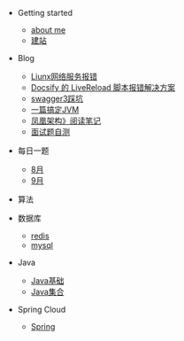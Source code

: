 - Getting started
    - [about me](README.md)
    - [建站](buildDocsify/建站.md)

- Blog
    - [Liunx网络服务报错](blog/Linux网络报错.md)
    - [Docsify 的 LiveReload 脚本报错解决方案](blog/LiveReload超时.md)
    - [swagger3踩坑](blog/swagger3踩坑.md)
    - [一篇搞定JVM](blog/一篇搞定JVM.md)
    - [凤凰架构》阅读笔记](blog/《凤凰架构》阅读笔记.md)
    - [面试题自测](blog/自测.md)

- 每日一题
    - [8月](algorithm/8月.md)
    - [9月](algorithm/9月.md)

- 算法

- 数据库
    - [redis](数据库/redis.md)
    - [mysql](数据库/mysql.md)

- Java
    - [Java基础](java/Java基础.md)
    - [Java集合](java/Java集合.md)

- Spring Cloud
    - [Spring](spring/spring.md)


